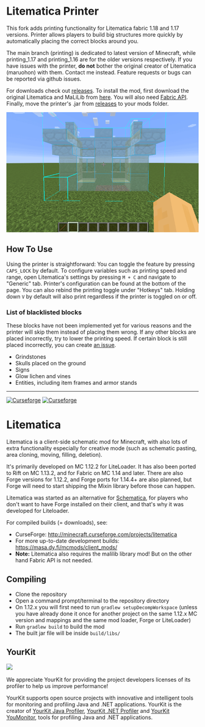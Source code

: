 Litematica Printer
==================
This fork adds printing functionality for Litematica fabric 1.18 and 1.17 versions. Printer allows players to build
big structures more quickly by automatically placing the correct blocks around you.

The main branch (printing) is dedicated to latest version of Minecraft, while printing_1.17 and printing_1.16 are
for the older versions respectively. If you have issues with the printer, **do not** bother the original creator of
Litematica (maruohon) with them. Contact me instead. Feature requests or bugs can be reported via github issues.

For downloads check out [releases](https://github.com/aleksilassila/litematica-printing/releases/latest).
To install the mod, first download the original Litematica and MaLiLib from [here](https://www.curseforge.com/minecraft/mc-mods/litematica).
You will also need [Fabric API](https://www.curseforge.com/minecraft/mc-mods/fabric-api/).
Finally, move the printer's .jar from [releases](https://github.com/aleksilassila/litematica-printing/releases/latest) to your mods folder.

![Demo](printer_demo.gif)

How To Use
----------
Using the printer is straightforward: You can toggle the feature by pressing `CAPS_LOCK` by default. To configure variables such as
printing speed and range, open Litematica's settings by pressing `M + C` and navigate to "Generic" tab. Printer's configuration can be
found at the bottom of the page. You can also rebind the printing toggle under "Hotkeys" tab. Holding down `V` by default will also
print regardless if the printer is toggled on or off.

### List of blacklisted blocks
These blocks have not been implemented yet for various reasons and the printer will skip them instead of placing them wrong. If any
other blocks are placed incorrectly, try to lower the printing speed. If certain block is still placed incorrectly, you can create
[an issue](https://github.com/aleksilassila/litematica-printer/issues).
 - Grindstones
 - Skulls placed on the ground
 - Signs
 - Glow lichen and vines
 - Entities, including item frames and armor stands

----------

[![Curseforge](http://cf.way2muchnoise.eu/full_litematica_downloads.svg)](https://minecraft.curseforge.com/projects/litematica) [![Curseforge](http://cf.way2muchnoise.eu/versions/For%20MC_litematica_all.svg)](https://minecraft.curseforge.com/projects/litematica)

# Litematica
Litematica is a client-side schematic mod for Minecraft, with also lots of extra functionality
especially for creative mode (such as schematic pasting, area cloning, moving, filling, deletion).

It's primarily developed on MC 1.12.2 for LiteLoader. It has also been ported to Rift on MC 1.13.2,
and for Fabric on MC 1.14 and later. There are also Forge versions for 1.12.2, and Forge ports for 1.14.4+
are also planned, but Forge will need to start shipping the Mixin library before those can happen.

Litematica was started as an alternative for [Schematica](https://minecraft.curseforge.com/projects/schematica),
for players who don't want to have Forge installed on their client, and that's why it was developed for Liteloader.

For compiled builds (= downloads), see:
* CurseForge: http://minecraft.curseforge.com/projects/litematica
* For more up-to-date development builds: https://masa.dy.fi/mcmods/client_mods/
* **Note:** Litematica also requires the malilib library mod! But on the other hand Fabric API is not needed.

## Compiling
* Clone the repository
* Open a command prompt/terminal to the repository directory
* On 1.12.x you will first need to run `gradlew setupDecompWorkspace`
  (unless you have already done it once for another project on the same 1.12.x MC version
  and mappings and the same mod loader, Forge or LiteLoader)
* Run `gradlew build` to build the mod
* The built jar file will be inside `build/libs/`

## YourKit
![](https://www.yourkit.com/images/yklogo.png)

We appreciate YourKit for providing the project developers licenses of its profiler to help us improve performance! 

YourKit supports open source projects with innovative and intelligent tools
for monitoring and profiling Java and .NET applications.
YourKit is the creator of [YourKit Java Profiler](https://www.yourkit.com/java/profiler/),
[YourKit .NET Profiler](https://www.yourkit.com/.net/profiler/) and
[YourKit YouMonitor](https://www.yourkit.com/youmonitor), tools for profiling Java and .NET applications.

